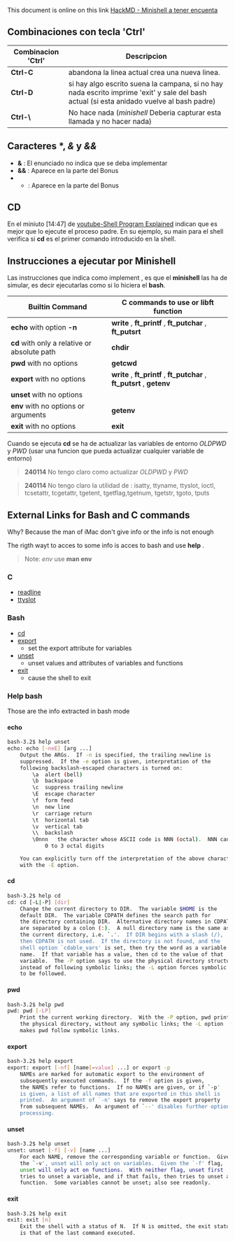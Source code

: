 This document is online on this link [HackMD - Minishell a tener encuenta](https://hackmd.io/haZwH0YnT7egPQuXGZxXtg?both) 

## Combinaciones con tecla 'Ctrl'

| Combinacion 'Ctrl' | Descripcion |
| ------------------ | ----------------- |
| **Ctrl-C**         | abandona la linea actual crea una nueva linea. |
| **Ctrl-D**         |	si hay algo escrito suena la campana, si no hay nada escrito imprime 'exit' y sale del bash actual (si esta anidado vuelve al bash padre) |
| **Ctrl-\\**         |  No hace nada (*minishell* Deberia capturar esta llamada y no hacer nada) |

## Caracteres \*,  *&* y *&&*

- **&** : El enunciado no indica  que se deba implementar
- **&&** : Aparece en la parte del Bonus
- * : Aparece en la parte del Bonus

## CD

En el miniuto [14:47] de  [youtube-Shell Program Explained](https://www.youtube.com/watch?v=ubt-UjcQUYg) indican que es mejor que lo ejecute el proceso padre.  En su ejemplo, su main para el shell verifica si **cd** es el primer comando introducido en la shell.

## Instrucciones a ejecutar por Minishell

Las instrucciones que indica como implement , es que el **minishell** las ha de simular, es decir ejecutarlas como si lo hiciera el **bash**.

| Builtin Command | **C** commands to use or **libft** function |
| ------------------ | ----------------- |
| **echo** with option **-n** | **write** , **ft_printf** , **ft_putchar** , **ft_putsrt** |
| **cd** with only a relative or absolute path | **chdir** |
| **pwd** with no options | **getcwd** |
| **export** with no options |  **write** , **ft_printf** , **ft_putchar** , **ft_putsrt** , **getenv** |
| **unset** with no options |  |
| **env** with no options or arguments | **getenv** |
| **exit** with no options |  **exit** |

Cuando se ejecuta **cd** se ha de actualizar las variables de entorno *OLDPWD* y *PWD* (usar una funcion que pueda actualizar cualquier variable de entorno)  
> **240114** No tengo claro como actualizar  *OLDPWD* y *PWD* 

> **240114** No tengo claro la utilidad de  : isatty, ttyname, ttyslot, ioctl, tcsetattr, tcgetattr, tgetent, tgetflag,tgetnum, tgetstr, tgoto, tputs

## External Links for Bash and C commands

Why? Because the man of iMac don't give info or the info is not enough

The rigth wayt to acces to some info is acces to bash and use **help** .

> Note: *env* use **man env** 

### C

- [readline](https://man7.org/linux/man-pages/man3/readline.3.html)
- [ttyslot](https://man7.org/linux/man-pages/man3/ttyslot.3.html)

### Bash

- [cd](https://man7.org/linux/man-pages/man1/cd.1p.html)
- [export](https://www.man7.org/linux/man-pages/man1/export.1p.html)
	- set the export attribute for variables
- [unset](https://man7.org/linux/man-pages/man1/unset.1p.html)
	- unset values and attributes of variables and functions
- [exit](https://man7.org/linux/man-pages/man1/exit.1p.html)
	- cause the shell to exit

### Help bash

Those are the info extracted in bash mode

#### echo

```sh
bash-3.2$ help unset
echo: echo [-neE] [arg ...]
    Output the ARGs.  If -n is specified, the trailing newline is
    suppressed.  If the -e option is given, interpretation of the
    following backslash-escaped characters is turned on:
    	\a	alert (bell)
    	\b	backspace
    	\c	suppress trailing newline
    	\E	escape character
    	\f	form feed
    	\n	new line
    	\r	carriage return
    	\t	horizontal tab
    	\v	vertical tab
    	\\	backslash
    	\0nnn	the character whose ASCII code is NNN (octal).  NNN can be
    		0 to 3 octal digits

    You can explicitly turn off the interpretation of the above characters
    with the -E option.
```

#### cd 

```sh
bash-3.2$ help cd
cd: cd [-L|-P] [dir]
    Change the current directory to DIR.  The variable $HOME is the
    default DIR.  The variable CDPATH defines the search path for
    the directory containing DIR.  Alternative directory names in CDPATH
    are separated by a colon (:).  A null directory name is the same as
    the current directory, i.e. `.'.  If DIR begins with a slash (/),
    then CDPATH is not used.  If the directory is not found, and the
    shell option `cdable_vars' is set, then try the word as a variable
    name.  If that variable has a value, then cd to the value of that
    variable.  The -P option says to use the physical directory structure
    instead of following symbolic links; the -L option forces symbolic links
    to be followed.
```

#### pwd

```sh
bash-3.2$ help pwd
pwd: pwd [-LP]
    Print the current working directory.  With the -P option, pwd prints
    the physical directory, without any symbolic links; the -L option
    makes pwd follow symbolic links.
```

#### export

```sh
bash-3.2$ help export
export: export [-nf] [name[=value] ...] or export -p
    NAMEs are marked for automatic export to the environment of
    subsequently executed commands.  If the -f option is given,
    the NAMEs refer to functions.  If no NAMEs are given, or if `-p'
    is given, a list of all names that are exported in this shell is
    printed.  An argument of `-n' says to remove the export property
    from subsequent NAMEs.  An argument of `--' disables further option
    processing.
```

#### unset

```sh
bash-3.2$ help unset
unset: unset [-f] [-v] [name ...]
    For each NAME, remove the corresponding variable or function.  Given
    the `-v', unset will only act on variables.  Given the `-f' flag,
    unset will only act on functions.  With neither flag, unset first
    tries to unset a variable, and if that fails, then tries to unset a
    function.  Some variables cannot be unset; also see readonly.
```

#### exit

```sh
bash-3.2$ help exit
exit: exit [n]
    Exit the shell with a status of N.  If N is omitted, the exit status
    is that of the last command executed.
```


